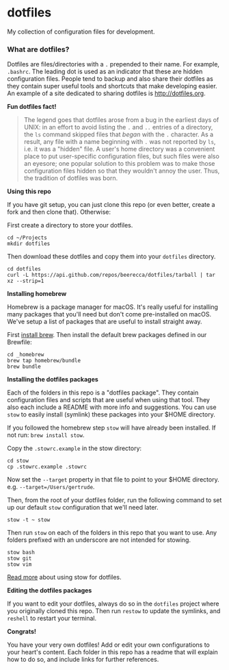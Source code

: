 # dotfiles

My collection of configuration files for development.

### What are dotfiles?

Dotfiles are files/directories with a `.` prepended to their name. For example, `.bashrc`. The leading dot is used as an indicator that these are hidden configuration files. People tend to backup and also share their dotfiles as they contain super useful tools and shortcuts that make developing easier. An example of a site dedicated to sharing dotfiles is <http://dotfiles.org>.

**Fun dotfiles fact!**

> The legend goes that dotfiles arose from a bug in the earliest days of UNIX: in an effort to avoid listing the `.` and `..` entries of a directory, the `ls` command skipped files that _began_ with the `.` character. As a result, any file with a name beginning with `.` was not reported by `ls`, i.e. it was a "hidden" file. A user's home directory was a convenient place to put user-specific configuration files, but such files were also an eyesore; one popular solution to this problem was to make those configuration files hidden so that they wouldn't annoy the user. Thus, the tradition of dotfiles was born.

**Using this repo**

If you have git setup, you can just clone this repo (or even better, create a fork and then clone that). Otherwise:

First create a directory to store your dotfiles.

```
cd ~/Projects
mkdir dotfiles
```

Then download these dotfiles and copy them into your `dotfiles` directory.

```
cd dotfiles
curl -L https://api.github.com/repos/beerecca/dotfiles/tarball | tar xz --strip=1
```

**Installing homebrew**

Homebrew is a package manager for macOS. It's really useful for installing many packages that you'll need but don't come pre-installed on macOS. We've setup a list of packages that are useful to install straight away.

First [install brew](<(https://brew.sh/)>). Then install the default brew packages defined in our Brewfile:

```
cd _homebrew
brew tap homebrew/bundle
brew bundle
```

**Installing the dotfiles packages**

Each of the folders in this repo is a "dotfiles package". They contain configuration files and scripts that are useful when using that tool. They also each include a README with more info and suggestions. You can use `stow` to easily install (symlink) these packages into your $HOME directory.

If you followed the homebrew step `stow` will have already been installed. If not run: `brew install stow`.

Copy the `.stowrc.example` in the stow directory:

```
cd stow
cp .stowrc.example .stowrc
```

Now set the `--target` property in that file to point to your $HOME directory. e.g. `--target=/Users/gertrude`.

Then, from the root of your dotfiles folder, run the following command to set up our default `stow` configuration that we'll need later.

```
stow -t ~ stow
```

Then run `stow` on each of the folders in this repo that you want to use. Any folders prefixed with an underscore are not intended for stowing.

```
stow bash
stow git
stow vim
```

[Read more](https://alexpearce.me/2016/02/managing-dotfiles-with-stow/) about using stow for dotfiles.

**Editing the dotfiles packages**

If you want to edit your dotfiles, always do so in the `dotfiles` project where you originally cloned this repo. Then run `restow` to update the symlinks, and `reshell` to restart your terminal.

**Congrats!**

You have your very own dotfiles! Add or edit your own configurations to your heart's content. Each folder in this repo has a readme that will explain how to do so, and include links for further references.
